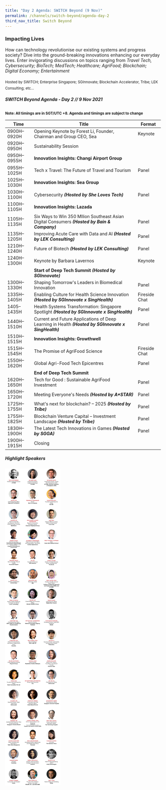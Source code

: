 ```yaml
---
title: "Day 2 Agenda: SWITCH Beyond (9 Nov)"
permalink: /channels/switch-beyond/agenda-day-2
third_nav_title: Switch Beyond
---
```

### Impacting Lives

How can technology revolutionise our existing systems and progress society? Dive into the ground-breaking innovations enhancing our everyday lives. Enter invigorating discussions on topics ranging from *Travel Tech, Cybersecurity; BioTech; MedTech; Healthcare; AgriFood; Blockchain; Digital Economy; Entertainment*

<sub>Hosted by SWITCH; Enterprise Singapore; SGInnovate; Blockchain Accelerator, Tribe; LEK Consulting; etc...</sub>

##### SWITCH Beyond Agenda - Day 2 // 9 Nov 2021

<sub>**Note: All timings are in SGT/UTC +8. Agenda and timings are subject to change**</sub>

| Time | Title | Format |
| -------- | -------- | -------- |
| 0900H–0920H     | Opening Keynote by Forest Li, Founder, Chairman and Group CEO, Sea    | Keynote     |
| 0920H–0950H     | Sustainability Session    |      |
|0950H–0955H     | **Innovation Insights: Changi Airport Group**     |      |
| 0955H–1025H     | Tech x Travel: The Future of Travel and Tourism     | Panel     |
|1025H–1030H     | **Innovation Insights: Sea Group**     |      |
| 1030H–1100H     | Cybersecurity **_(Hosted by She Loves Tech)_**    | Panel    |
|1100H–1105H     | **Innovation Insights: Lazada**     |      |
| 1105H–1135H     | Six Ways to Win 350 MIlion Southeast Asian Digital Consumers  **_(Hosted by Bain & Company)_**     | Panel   |
| 1135H–1205H     | Improving Acute Care with Data and AI  **_(Hosted by LEK Consulting)_**       | Panel     |
| 1210H–1240H     | Future of Biotech **_(Hosted by LEK Consulting)_**      | Panel     |
| 1240H–1300H     | Keynote by Barbara Lavernos     | Keynote    |
|      | **Start of Deep Tech Summit** **_(Hosted by SGInnovate)_**    |      |
| 1300H–1330H     | Shaping Tomorrow's Leaders in Biomedical Innovation   | Panel     |
| 1335H–1405H     | Enabling Culture for Health Science Innovation **_(Hosted by SGInnovate x SingHealth)_**    | Fireside Chat     |
| 1405–1435H     | Health Systems Transformation: Singapore Spotlight **_(Hosted by SGInnovate x SingHealth)_**    | Panel     |
| 1440H–1510H     | Current and Future Applications of Deep Learning in Health **_(Hosted by SGInnovate x SingHealth)_**     | Panel     |
|1510H–1515H     | **Innovation Insights: Growthwell**     |      |
| 1515H–1545H     | The Promise of AgriFood Science    | Fireside Chat    |
| 1550H–1620H     | Global Agri-Food Tech Epicentres    | Panel     |
|      | **End of Deep Tech Summit**     |      |
| 1620H–1650H     | Tech for Good : Sustainable AgriFood Investment     | Panel    |
| 1650H–1720H     | Meeting Everyone's Needs **_(Hosted by A*STAR)_**    | Panel     |
| 1725H–1755H     | What's next for blockchain? – 2025 **_(Hosted by Tribe)_**    | Panel     |
| 1755H–1825H     | Blockchain Venture Capital – Investment Landscape **_(Hosted by Tribe)_**     | Panel     |
| 1830H–1900H     | The Latest Tech Innovations in Games **_(Hosted by SGGA)_**     | Panel   |
| 1900H–1915H     | Closing     |    |

##### Highlight Speakers
![SWITCH 2021 Speakers](/images/SWITCH_2021_Speakers_Beyond_Day2_Highlights_v3.png)